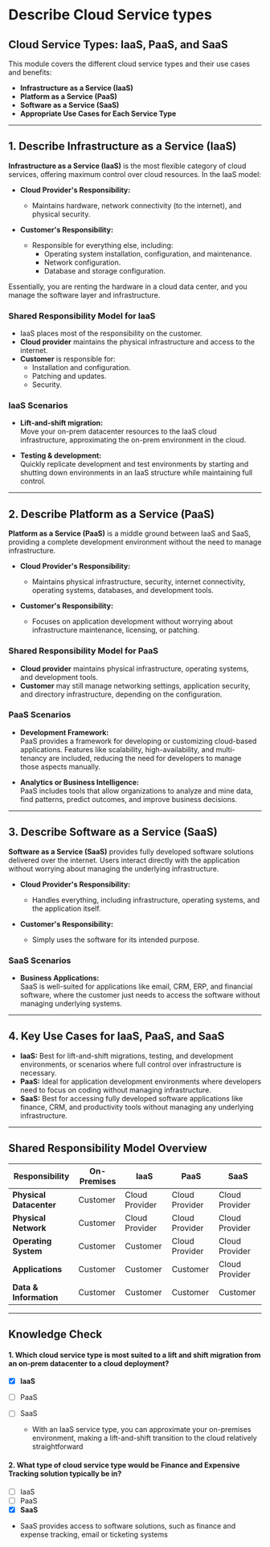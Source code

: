 # Describe Cloud Service types 

## Cloud Service Types: IaaS, PaaS, and SaaS

This module covers the different cloud service types and their use cases and benefits:

- **Infrastructure as a Service (IaaS)**
- **Platform as a Service (PaaS)**
- **Software as a Service (SaaS)**
- **Appropriate Use Cases for Each Service Type**

---

## 1. Describe Infrastructure as a Service (IaaS)

**Infrastructure as a Service (IaaS)** is the most flexible category of cloud services, offering maximum control over cloud resources. In the IaaS model:

- **Cloud Provider's Responsibility:** 
  - Maintains hardware, network connectivity (to the internet), and physical security.
  
- **Customer's Responsibility:** 
  - Responsible for everything else, including:
    - Operating system installation, configuration, and maintenance.
    - Network configuration.
    - Database and storage configuration.

Essentially, you are renting the hardware in a cloud data center, and you manage the software layer and infrastructure.

### Shared Responsibility Model for IaaS
- IaaS places most of the responsibility on the customer.
- **Cloud provider** maintains the physical infrastructure and access to the internet.
- **Customer** is responsible for:
  - Installation and configuration.
  - Patching and updates.
  - Security.

### IaaS Scenarios

- **Lift-and-shift migration:**  
  Move your on-prem datacenter resources to the IaaS cloud infrastructure, approximating the on-prem environment in the cloud.

- **Testing & development:**  
  Quickly replicate development and test environments by starting and shutting down environments in an IaaS structure while maintaining full control.

---

## 2. Describe Platform as a Service (PaaS)

**Platform as a Service (PaaS)** is a middle ground between IaaS and SaaS, providing a complete development environment without the need to manage infrastructure.

- **Cloud Provider's Responsibility:**
  - Maintains physical infrastructure, security, internet connectivity, operating systems, databases, and development tools.

- **Customer's Responsibility:**
  - Focuses on application development without worrying about infrastructure maintenance, licensing, or patching.

### Shared Responsibility Model for PaaS
- **Cloud provider** maintains physical infrastructure, operating systems, and development tools.
- **Customer** may still manage networking settings, application security, and directory infrastructure, depending on the configuration.

### PaaS Scenarios

- **Development Framework:**  
  PaaS provides a framework for developing or customizing cloud-based applications. Features like scalability, high-availability, and multi-tenancy are included, reducing the need for developers to manage those aspects manually.

- **Analytics or Business Intelligence:**  
  PaaS includes tools that allow organizations to analyze and mine data, find patterns, predict outcomes, and improve business decisions.

---

## 3. Describe Software as a Service (SaaS)

**Software as a Service (SaaS)** provides fully developed software solutions delivered over the internet. Users interact directly with the application without worrying about managing the underlying infrastructure.

- **Cloud Provider's Responsibility:**
  - Handles everything, including infrastructure, operating systems, and the application itself.

- **Customer's Responsibility:**
  - Simply uses the software for its intended purpose.

### SaaS Scenarios

- **Business Applications:**  
  SaaS is well-suited for applications like email, CRM, ERP, and financial software, where the customer just needs to access the software without managing underlying systems.

---

## 4. Key Use Cases for IaaS, PaaS, and SaaS

- **IaaS:** Best for lift-and-shift migrations, testing, and development environments, or scenarios where full control over infrastructure is necessary.
- **PaaS:** Ideal for application development environments where developers need to focus on coding without managing infrastructure.
- **SaaS:** Best for accessing fully developed software applications like finance, CRM, and productivity tools without managing any underlying infrastructure.

---

## Shared Responsibility Model Overview

| Responsibility            | On-Premises    | IaaS          | PaaS          | SaaS          |
|---------------------------|----------------|---------------|---------------|---------------|
| **Physical Datacenter**    | Customer       | Cloud Provider| Cloud Provider| Cloud Provider|
| **Physical Network**       | Customer       | Cloud Provider| Cloud Provider| Cloud Provider|
| **Operating System**       | Customer       | Customer      | Cloud Provider| Cloud Provider|
| **Applications**           | Customer       | Customer      | Customer      | Cloud Provider|
| **Data & Information**     | Customer       | Customer      | Customer      | Customer      |

---

## Knowledge Check 

#### 1. Which cloud service type is most suited to a lift and shift migration from an on-prem datacenter to a cloud deployment? 
- [x] **IaaS**
- [ ] PaaS
- [ ] SaaS

  - With an IaaS service type, you can approximate your on-premises environment, making a lift-and-shift transition to the cloud relatively straightforward
     
#### 2. What type of cloud service type would be Finance and Expensive Tracking solution typically be in? 
- [ ] IaaS
- [ ] PaaS
- [x] **SaaS**

-  SaaS provides access to software solutions, such as finance and expense tracking, email or ticketing systems
